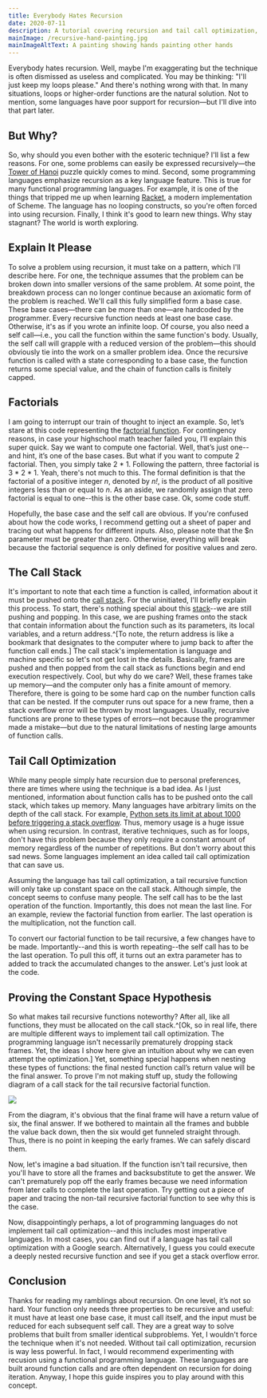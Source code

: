 ```yaml
---
title: Everybody Hates Recursion
date: 2020-07-11
description: A tutorial covering recursion and tail call optimization, with code examples written in PHP
mainImage: /recursive-hand-painting.jpg
mainImageAltText: A painting showing hands painting other hands
---
```

Everybody hates recursion. Well, maybe I'm exaggerating but the technique is often dismissed as useless and complicated. You may be thinking: "I'll just keep my loops please." And there's nothing wrong with that. In many situations, loops or higher-order functions are the natural solution. Not to mention, some languages have poor support for recursion—but I'll dive into that part later.

## But Why?

So, why should you even bother with the esoteric technique? I'll list a few reasons. For one, some problems can easily be expressed recursively—the [Tower of Hanoi](https://en.wikipedia.org/wiki/Tower_of_Hanoi) puzzle quickly comes to mind. Second, some programming languages emphasize recursion as a key language feature. This is true for many functional programming languages. For example, it is one of the things that tripped me up when learning [Racket](https://racket-lang.org/), a modern implementation of Scheme. The language has no looping constructs, so you're often forced into using recursion. Finally, I think it's good to learn new things. Why stay stagnant? The world is worth exploring.

## Explain It Please

To solve a problem using recursion, it must take on a pattern, which I'll describe here. For one, the technique assumes that the problem can be broken down into smaller versions of the same problem. At some point, the breakdown process can no longer continue because an axiomatic form of the problem is reached. We'll call this fully simplified form a base case. These base cases—there can be more than one—are hardcoded by the programmer. Every recursive function needs at least one base case. Otherwise, it's as if you wrote an infinite loop. Of course, you also need a self call—i.e., you call the function within the same function's body. Usually, the self call will grapple with a reduced version of the problem—this should obviously tie into the work on a smaller problem idea. Once the recursive function is called with a state corresponding to a base case, the function returns some special value, and the chain of function calls is finitely capped.

## Factorials

I am going to interrupt our train of thought to inject an example. So, let’s stare at this code representing the [factorial function](https://en.wikipedia.org/wiki/Factorial). For contingency reasons, in case your highschool math teacher failed you, I’ll explain this super quick. Say we want to compute one factorial. Well, that’s just one--and hint, it’s one of the base cases. But what if you want to compute 2 factorial. Then, you simply take 2 * 1. Following the pattern, three factorial is 3 * 2 * 1. Yeah, there's not much to this. The formal definition is that the factorial of a positive integer *n*, denoted by *n!*, is the product of all positive integers less than or equal to *n*. As an aside, we randomly assign that zero factorial is equal to one--this is the other base case. Ok, some code stuff.

<script src="https://gist.github.com/froggermtp/831585008fcef792e71420a8b9345e9b.js"></script>

Hopefully, the base case and the self call are obvious. If you're confused about how the code works, I recommend getting out a sheet of paper and tracing out what happens for different inputs. Also, please note that the $n parameter must be greater than zero. Otherwise, everything will break because the factorial sequence is only defined for positive values and zero.

## The Call Stack

It's important to note that each time a function is called, information about it must be pushed onto the [call stack](https://en.wikipedia.org/wiki/Call_stack). For the uninitiated, I'll briefly explain this process. To start, there's nothing special about this [stack](https://en.wikipedia.org/wiki/Stack_(abstract_data_type))--we are still pushing and popping. In this case, we are pushing frames onto the stack that contain information about the function such as its parameters, its local variables, and a return address.^[To note, the return address is like a bookmark that designates to the computer where to jump back to after the function call ends.] The call stack's implementation is language and machine specific so let's not get lost in the details. Basically, frames are pushed and then popped from the call stack as functions begin and end execution respectively. Cool, but why do we care? Well, these frames take up memory—and the computer only has a finite amount of memory. Therefore, there is going to be some hard cap on the number function calls that can be nested. If the computer runs out space for a new frame, then a stack overflow error will be thrown by most languages. Usually, recursive functions are prone to these types of errors—not because the programmer made a mistake—but due to the natural limitations of nesting large amounts of function calls.

## Tail Call Optimization

While many people simply hate recursion due to personal preferences, there are times where using the technique is a bad idea. As I just mentioned, information about function calls has to be pushed onto the call stack, which takes up memory. Many languages have arbitrary limits on the depth of the call stack. For example, [Python sets its limit at about 1000 before triggering a stack overflow](https://www.geeksforgeeks.org/python-handling-recursion-limit/). Thus, memory usage is a huge issue when using recursion. In contrast, iterative techniques, such as for loops, don't have this problem because they only require a constant amount of memory regardless of the number of repetitions. But don't worry about this sad news. Some languages implement an idea called tail call optimization that can save us.

Assuming the language has tail call optimization, a tail recursive function will only take up constant space on the call stack. Although simple, the concept seems to confuse many people. The self call has to be the last operation of the function. Importantly, this does not mean the last line. For an example, review the factorial function from earlier. The last operation is the multiplication, not the function call.

To convert our factorial function to be tail recursive, a few changes have to be made. Importantly--and this is worth repeating--the self call has to be the last operation. To pull this off, it turns out an extra parameter has to added to track the accumulated changes to the answer. Let's just look at the code.

<script src="https://gist.github.com/froggermtp/56b8690b39c517ac0fff043a3e996088.js"></script>

## Proving the Constant Space Hypothesis

So what makes tail recursive functions noteworthy? After all, like all functions, they must be allocated on the call stack.^[Ok, so in real life, there are multiple different ways to implement tail call optimization. The programming language isn't necessarily prematurely dropping stack frames. Yet, the ideas I show here give an intuition about why we can even attempt the optimization.] Yet, something special happens when nesting these types of functions: the final nested function call’s return value will be the final answer. To prove I'm not making stuff up, study the following diagram of a call stack for the tail recursive factorial function.

<img src="/assets/images/factorial_tail_call_stack.svg" style="max-width:193px">

From the diagram, it's obvious that the final frame will have a return value of six, the final answer. If we bothered to maintain all the frames and bubble the value back down, then the six would get funneled straight through. Thus, there is no point in keeping the early frames. We can safely discard them.

Now, let's imagine a bad situation. If the function isn't tail recursive, then you'll have to store all the frames and backsubstitute to get the answer. We can't prematurely pop off the early frames because we need information from later calls to complete the last operation. Try getting out a piece of paper and tracing the non-tail recursive factorial function to see why this is the case.

Now, disappointingly perhaps, a lot of programming languages do not implement tail call optimization--and this includes most imperative languages. In most cases, you can find out if a language has tail call optimization with a Google search. Alternatively, I guess you could execute a deeply nested recursive function and see if you get a stack overflow error.

## Conclusion

Thanks for reading my ramblings about recursion. On one level, it’s not so hard. Your function only needs three properties to be recursive and useful: it must have at least one base case, it must call itself, and the input must be reduced for each subsequent self call. They are a great way to solve problems that built from smaller identical subproblems. Yet, I wouldn't force the technique when it's not needed. Without tail call optimization, recursion is way less powerful. In fact, I would recommend experimenting with recusion using a functional programming language. These languages are built around function calls and are often dependent on recursion for doing iteration. Anyway, I hope this guide in­spires you to play around with this con­cept.
